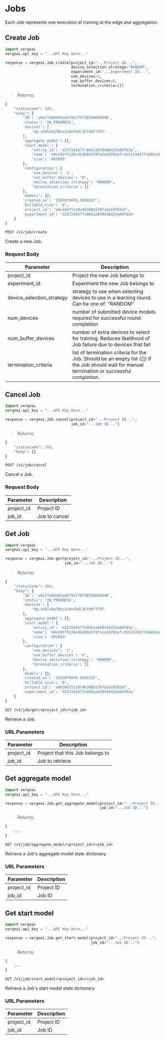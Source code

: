 # Jobs

Each Job represents one execution of training at the edge and aggregation.

## Create Job

```python
import vergeai
vergeai.api_key = "...API Key Here..."

response = vergeai.Job.create(project_id="...Project ID...",
                              device_selection_strategy="RANDOM",
                              experiment_id="...Experiment ID...",
                              num_devices=1,
                              num_buffer_devices=0,
                              termination_criteria=[])
```

> Returns:

```python
{
    "statusCode": 200,
    "body": {
        'ID': 'a9ef7a04d05a4bf9a779738f8d695696',
        'status': 'IN_PROGRESS',
        'devices': [
            'dg-vG9lw5qTBzc2cDwfUdl3CtXKfTfUT'
        ],
        'aggregate_model': {},
        'start_model': {
            'entity_id': 'd157244577c04b1a83943b425a04f63a',
            'name': 'e0e24bf5128c46308e578fa1e19783ef/d157244577c04b1a83943b425a04f63a/start_model',
            'size': '403693'
        },
        'configuration': {
            'num_devices': '1',
            'num_buffer_devices': '0',
            'device_selection_strategy': 'RANDOM',
            'termination_criteria': []
        },
        'models': {},
        'created_on': '1593979876.5036337',
        'billable_size': '0',
        'project_id': 'e0e24bf5128c46308e578fa1e19783ef',
        'experiment_id': 'd157244577c04b1a83943b425a04f63a'
    }
}
```

`POST /v1/job/create`

Create a new Job.

### Request Body

Parameter | Description
--------- | -----------
project_id | Project the new Job belongs to
experiment_id | Experiment the new Job belongs to
device_selection_strategy | strategy to use when selecting devices to use in a learning round. Can be one of: "RANDOM"
num_devices | number of submitted device models required for successful round completion
num_buffer_devices | number of extra devices to select for training. Reduces likelihood of Job failure due to devices that fail
termination_criteria | list of termination criteria for the Job. Should be an empty list ([]) if the Job should wait for manual termination or successful completion.

## Cancel Job

```python
import vergeai
vergeai.api_key = "...API Key Here..."

response = vergeai.Job.cancel(project_id="...Project ID...",
                              job_id="...Job ID...")
```

> Returns:

```python
{
    "statusCode": 200,
    "body": {}
}
```

`POST /v1/job/cancel`

Cancel a Job.

### Request Body

Parameter | Description
--------- | -----------
project_id | Project ID
job_id | Job to cancel

## Get Job

```python
import vergeai
vergeai.api_key = "...API Key Here..."

response = vergeai.Job.get(project_id="...Project ID...",
                           job_id="...Job ID...")
```

> Returns:

```python
{
    "statusCode": 200,
    "body": {
        'ID': 'a9ef7a04d05a4bf9a779738f8d695696',
        'status': 'IN_PROGRESS',
        'devices': [
            'dg-vG9lw5qTBzc2cDwfUdl3CtXKfTfUT'
        ],
        'aggregate_model': {},
        'start_model': {
            'entity_id': 'd157244577c04b1a83943b425a04f63a',
            'name': 'e0e24bf5128c46308e578fa1e19783ef/d157244577c04b1a83943b425a04f63a/start_model',
            'size': '403693'
        },
        'configuration': {
            'num_devices': '1',
            'num_buffer_devices': '0',
            'device_selection_strategy': 'RANDOM',
            'termination_criteria': []
        },
        'models': {},
        'created_on': '1593979876.5036337',
        'billable_size': '0',
        'project_id': 'e0e24bf5128c46308e578fa1e19783ef',
        'experiment_id': 'd157244577c04b1a83943b425a04f63a'
    }
}
```

`GET /v1/job/get/<project_id>/<job_id>`

Retrieve a Job.

### URL Parameters

Parameter | Description
--------- | -----------
project_id | Project that this Job belongs to
job_id | Job to retrieve

## Get aggregate model

```python
import vergeai
vergeai.api_key = "...API Key Here..."

response = vergeai.Job.get_aggregate_model(project_id="...Project ID...",
                                           job_id="...Job ID...")
```

> Returns:

```python
{
    ...
}
```

`GET /v1/job/aggregate_model/<project_id>/<job_id>`

Retrieve a Job's aggregate model state dictionary.

### URL Parameters

Parameter | Description
--------- | -----------
project_id | Project ID
job_id | Job ID

## Get start model

```python
import vergeai
vergeai.api_key = "...API Key Here..."

response = vergeai.Job.get_start_model(project_id="...Project ID...",
                                       job_id="...Job ID...")
```

> Returns:

```python
{
    ...
}
```

`GET /v1/job/start_model/<project_id>/<job_id>`

Retrieve a Job's start model state dictionary.

### URL Parameters

Parameter | Description
--------- | -----------
project_id | Project ID
job_id | Job ID
